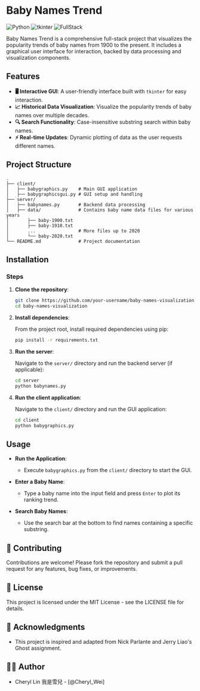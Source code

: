 # Baby Names Trend
![Python](https://img.shields.io/badge/Python-3.8%2B-blue?logo=python&logoColor=white)
![tkinter](https://img.shields.io/badge/tkinter-GUI-brightgreen?logo=tkinter&logoColor=white)
![FullStack](https://img.shields.io/badge/Full--stack-Project-brightgreen?logo=stackshare&logoColor=white)

Baby Names Trend is a comprehensive full-stack project that visualizes the popularity trends of baby names from 1900 to the present. It includes a graphical user interface for interaction, backed by data processing and visualization components.

## Features

- **🖥️ Interactive GUI**: A user-friendly interface built with `tkinter` for easy interaction.
- **📈 Historical Data Visualization**: Visualize the popularity trends of baby names over multiple decades.
- **🔍 Search Functionality**: Case-insensitive substring search within baby names.
- **⚡ Real-time Updates**: Dynamic plotting of data as the user requests different names.

## Project Structure

```plaintext
.
├── client/
│   ├── babygraphics.py    # Main GUI application
│   ├── babygraphicsgui.py # GUI setup and handling
├── server/
│   ├── babynames.py       # Backend data processing
│   ├── data/              # Contains baby name data files for various years
│       ├── baby-1900.txt
│       ├── baby-1910.txt
│       ...                # More files up to 2020
│       └── baby-2020.txt
└── README.md              # Project documentation
```

## Installation

### Steps

1. **Clone the repository**:

    ```bash
    git clone https://github.com/your-username/baby-names-visualization.git
    cd baby-names-visualization
    ```

2. **Install dependencies**:

    From the project root, install required dependencies using pip:

    ```bash
    pip install -r requirements.txt
    ```

3. **Run the server**:

    Navigate to the `server/` directory and run the backend server (if applicable):

    ```bash
    cd server
    python babynames.py
    ```

4. **Run the client application**:

    Navigate to the `client/` directory and run the GUI application:

    ```bash
    cd client
    python babygraphics.py
    ```

## Usage

- **Run the Application**:
  - Execute `babygraphics.py` from the `client/` directory to start the GUI.

- **Enter a Baby Name**:
  - Type a baby name into the input field and press `Enter` to plot its ranking trend.

- **Search Baby Names**:
  - Use the search bar at the bottom to find names containing a specific substring.


## 🤝 Contributing

Contributions are welcome! Please fork the repository and submit a pull request for any features, bug fixes, or improvements.

## 📄 License

This project is licensed under the MIT License - see the LICENSE file for details.

## 🙏 Acknowledgments

- This project is inspired and adapted from Nick Parlante and Jerry Liao's Ghost assignment.

## 🧑‍💻 Author

- Cheryl Lin 我是雪兒 - [@Cheryl_Wei]
